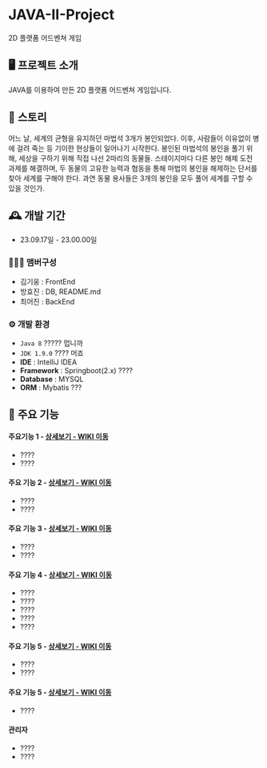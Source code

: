 # JAVA-II-Project

2D 플랫폼 어드벤쳐 게임

## 🖥️ 프로젝트 소개
JAVA를 이용하여 만든 2D 플랫폼 어드벤쳐 게임입니다.
<br>

## 💬 스토리
 어느 날, 세계의 균형을 유지하던 마법석 3개가 봉인되었다. 이후, 사람들이 이유없이 병에 걸려 죽는 등 기이한 현상들이 일어나기 시작한다. 봉인된 마법석의 봉인을 풀기 위해, 세상을 구하기 위해 직접 나선 2마리의 동물들.
스테이지마다 다른 봉인 해제 도전 과제를 해결하며, 두 동물의 고유한 능력과 협동을 통해 마법의 봉인을 해제하는 단서를 찾아 세계를 구해야 한다. 과연 동물 용사들은 3개의 봉인을 모두 풀어 세계를 구할 수 있을 것인가.

## 🕰️ 개발 기간
* 23.09.17일 - 23.00.00일

### 🧑‍🤝‍🧑 맴버구성
 - 김기웅 : FrontEnd
 - 방효진 : DB, README.md
 - 최어진 : BackEnd

### ⚙️ 개발 환경
- `Java 8` ????? 멉니까
- `JDK 1.9.0` ???? 머죠
- **IDE** : IntelliJ IDEA
- **Framework** : Springboot(2.x) ????
- **Database** : MYSQL
- **ORM** : Mybatis ???

## 📌 주요 기능
#### 주요기능 1 - <a href="https://github.com/chaehyuenwoo/SpringBoot-Project-MEGABOX/wiki/%EC%A3%BC%EC%9A%94-%EA%B8%B0%EB%8A%A5-%EC%86%8C%EA%B0%9C(Login)" >상세보기 - WIKI 이동</a>
- ????
- ????
#### 주요 기능 2 - <a href="https://github.com/chaehyuenwoo/SpringBoot-Project-MEGABOX/wiki/%EC%A3%BC%EC%9A%94-%EA%B8%B0%EB%8A%A5-%EC%86%8C%EA%B0%9C(Member)" >상세보기 - WIKI 이동</a>
- ????
- ????
#### 주요 기능 3 - <a href="https://github.com/chaehyuenwoo/SpringBoot-Project-MEGABOX/wiki/%EC%A3%BC%EC%9A%94-%EA%B8%B0%EB%8A%A5-%EC%86%8C%EA%B0%9C(Member)" >상세보기 - WIKI 이동</a>
- ????
- ????

#### 주요 기능 4 - <a href="https://github.com/chaehyuenwoo/SpringBoot-Project-MEGABOX/wiki/%EC%A3%BC%EC%9A%94-%EA%B8%B0%EB%8A%A5-%EC%86%8C%EA%B0%9C(%EC%98%81%ED%99%94-%EC%98%88%EB%A7%A4)" >상세보기 - WIKI 이동</a>
- ????
- ????
- ????
- ????
- ????
#### 주요 기능 5 - <a href="https://github.com/chaehyuenwoo/SpringBoot-Project-MEGABOX/wiki/%EC%A3%BC%EC%9A%94-%EA%B8%B0%EB%8A%A5-%EC%86%8C%EA%B0%9C(%EB%A9%94%EC%9D%B8-Page)" >상세보기 - WIKI 이동</a>
- ????
- ????
#### 주요 기능 5 - <a href="" >상세보기 - WIKI 이동</a> 
- ????

#### 관리자
- ????
- ????
